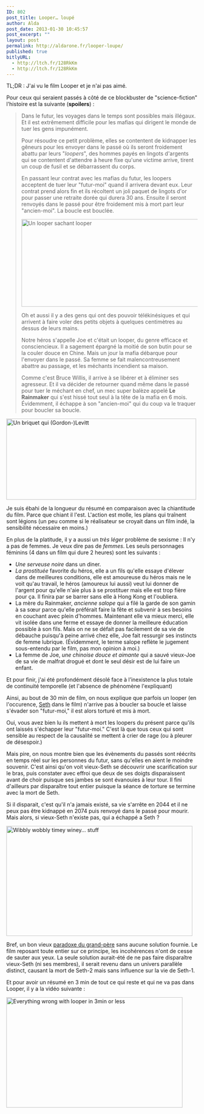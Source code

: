 ```yaml
---
ID: 802
post_title: Looper… loupé
author: Alda
post_date: 2013-01-30 10:45:57
post_excerpt: ""
layout: post
permalink: http://aldarone.fr/looper-loupe/
published: true
bitlyURL:
  - http://ltch.fr/128RkKm
  - http://ltch.fr/128RkKm
---
```

<p>TL;DR : J'ai vu le film Looper et je n'ai pas aimé.</p>

<p>Pour ceux qui seraient passés à côté de ce blockbuster de "science-fiction" l'histoire est la suivante (<strong>spoilers</strong>) :</p>

<blockquote>
  <p>Dans le futur, les voyages dans le temps sont possibles mais illégaux. Et il est extrêmement difficile pour les mafias qui dirigent le monde de tuer les gens impunément.</p>
  
  <p>Pour résoudre ce petit problème, elles se contentent de kidnapper les gêneurs pour les envoyer dans le passé où ils seront froidement abattu par leurs "<em>loopers</em>", des hommes payés en lingots d'argents qui se contentent d'attendre à heure fixe qu'une victime arrive, tirent un coup de fusil et se débarrassent du corps.</p>
  
  <p>En passant leur contrat avec les mafias du futur, les loopers acceptent de tuer leur "futur-moi" quand il arrivera devant eux. Leur contrat prend alors fin et ils récoltent un joli paquet de lingots d'or pour passer une retraite dorée qui durera 30 ans. Ensuite il seront renvoyés dans le passé pour être froidement mis à mort part leur "ancien-moi". La boucle est bouclée.</p>
  
  <p><img src="http://aldarone.fr/wp-content/uploads/2013/01/tumblr_mhcgna5Uec1qafimoo1_500.gif" alt="Un looper sachant looper" width="500" height="230" class="aligncenter size-full wp-image-806" /></p>
  
  <p>Oh et aussi il y a des gens qui ont des pouvoir télékinésiques et qui arrivent à faire voler des petits objets à quelques centimètres au dessus de leurs mains.</p>
  
  <p>Notre héros s'appelle Joe et c'était un looper, du genre efficace et consciencieux. Il a sagement épargné la moitié de son butin pour se la couler douce en Chine. Mais un jour la mafia débarque pour l'envoyer dans le passé. Sa femme se fait malencontreusement abattre au passage, et les méchants incendient sa maison.</p>
  
  <p>Comme c'est Bruce Willis, il arrive à se libérer et à éliminer ses agresseur. Et il va décider de retourner quand même dans le passé pour tuer le méchant en chef, un mec super balèze appelé <strong>Le Rainmaker</strong> qui s'est hissé tout seul à la tête de la mafia en 6 mois. Évidemment, il échappe à son "ancien-moi" qui du coup va le traquer pour boucler sa boucle.</p>
</blockquote>

<p><img src="http://aldarone.fr/wp-content/uploads/2013/01/tumblr_mha9h8Ur7s1r0jbbho1_500.gif" alt="Un briquet qui (Gordon-)Levitt" width="500" height="213" class="aligncenter size-full wp-image-808" /></p>

<p>Je suis ébahi de la longueur du résumé en comparaison avec la chiantitude du film. Parce que chiant il l'est. L'action est molle, les plans qui traînent sont légions (un peu comme si le réalisateur se croyait dans un film indé, la sensibilité nécessaire en moins.)</p>

<p>En plus de la platitude, il y a aussi un <em>très léger</em> problème de sexisme : Il n'y a pas de femmes. Je veux dire pas de <em>femmes</em>. Les seuls personnages féminins (4 dans un film qui dure 2 heures) sont les suivants :</p>

<ul>
<li><em>Une serveuse noire</em> dans un diner.</li>
<li><em>La prostituée</em> favorite du héros, elle a un fils qu'elle essaye d'élever dans de meilleures conditions, elle est amoureuse du héros mais ne le voit qu'au travail, le héros (amoureux lui aussi) veut lui donner de l'argent pour qu'elle n'aie plus à se prostituer mais elle est trop fière pour ça. Il finira par se barrer sans elle à Hong Kong et l'oubliera.</li>
<li>La mère du Rainmaker, <em>ancienne salope</em> qui a filé la garde de son gamin à sa sœur parce qu'elle préférait faire la fête et subvenir à ses besoins en couchant avec plein d'hommes. Maintenant elle va mieux merci, elle vit isolée dans une ferme et essaye de donner la meilleure éducation possible à son fils. Mais on ne se défait pas facilement de sa vie de débauche puisqu'à peine arrivé chez elle, Joe fait ressurgir ses instincts de femme lubrique. (Évidemment, le terme salope reflète le jugement sous-entendu par le film, pas mon opinion à moi.)</li>
<li>La femme de Joe, <em>une chinoise douce et aimante</em> qui a sauvé vieux-Joe de sa vie de malfrat drogué et dont le seul désir est de lui faire un enfant.</li>
</ul>

<p>Et pour finir, j'ai été profondément désolé face à l’inexistence la plus totale de continuité temporelle (et l'absence de phénomène l'expliquant)</p>

<p>Ainsi, au bout de 30 min de film, on nous explique que parfois un looper (en l'occurence, <a href="http://aldarone.fr/wp-content/uploads/2013/01/Paul+Dano+i+Looper.jpg">Seth</a> dans le film) n'arrive pas à boucler sa boucle et laisse s'évader son "futur-moi," il est alors torturé et mis à mort.</p>

<p>Oui, vous avez bien lu ils mettent à mort les loopers du présent parce qu'ils ont laissés s'échapper leur "futur-moi." C'est là que tous ceux qui sont sensible au respect de la causalité se mettent à crier de rage (ou à pleurer de désespoir.)</p>

<p>Mais pire, on nous montre bien que les évènements du passés sont réécrits en temps réel sur les personnes du futur, sans qu'elles en aient le moindre souvenir. C'est ainsi qu'on voit vieux-Seth se découvrir une scarification sur le bras, puis constater avec effroi que deux de ses doigts disparaissent avant de choir puisque ses jambes se sont évanouies à leur tour. Il fini d'ailleurs par disparaître tout entier puisque la séance de torture se termine avec la mort de Seth.</p>

<p>Si il disparait, c'est qu'il n'a jamais existé, sa vie s'arrête en 2044 et il ne peux pas être kidnappé en 2074 puis renvoyé dans le passé pour mourir. Mais alors, si vieux-Seth n'existe pas, qui a échappé a Seth ?</p>

<p><a class="youtube" href="https://www.youtube.com/watch?v=vY_Ry8J_jdw"><img src="http://aldarone.fr/wp-content/uploads/2013/01/tumblr_mc6pglkg8C1r8u39k.gif" alt="Wibbly wobbly timey winey… stuff" width="490" height="289" class="aligncenter size-full wp-image-813" /></a></p>

<p>Bref, un bon vieux <a href="https://fr.wikipedia.org/wiki/Paradoxe_du_grand-p%C3%A8re">paradoxe du grand-père</a> sans aucune solution fournie. Le film reposant toute entier sur ce principe, les incohérences n'ont de cesse de sauter aux yeux. La seule solution aurait-été de ne pas faire disparaître vieux-Seth (ni ses membres), il serait revenu dans un univers parallèle distinct, causant la mort de Seth-2 mais sans influence sur la vie de Seth-1.</p>

<p>Et pour avoir un résumé en 3 min de tout ce qui reste et qui ne va pas dans Looper, il y a la vidéo suivante :</p>

<p><a class="youtube" href="http://www.youtube.com/watch?v=XwDbqhl_p3g"><img src="http://aldarone.fr/wp-content/uploads/2013/01/bruce_willis_looper-wide.jpg" alt="Everything wrong with looper in 3min or less" width="464" height="290" class="aligncenter size-full wp-image-816" /></a></p>